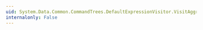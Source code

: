 ```yaml
---
uid: System.Data.Common.CommandTrees.DefaultExpressionVisitor.VisitAggregate(System.Data.Common.CommandTrees.DbAggregate)
internalonly: False
---
```

